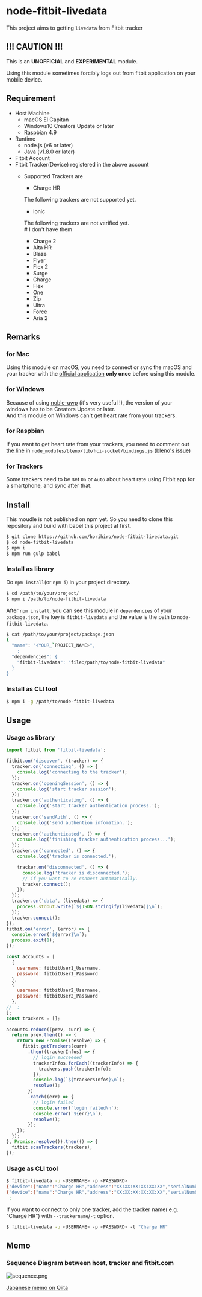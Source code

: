# node-fitbit-livedata
This project aims to getting `livedata` from Fitbit tracker

## !!! CAUTION !!!
This is an **UNOFFICIAL** and **EXPERIMENTAL** module.

Using this module sometimes forcibly logs out from fitbit application on your mobile device.

## Requirement
- Host Machine
  - macOS El Capitan
  - Windows10 Creators Update or later
  - Raspbian 4.9
- Runtime
  - node.js (v6 or later)
  - Java (v1.8.0 or later)
- Fitbit Account
- Fitbit Tracker(Device) registered in the above account
  - Supported Trackers are
    - Charge HR
  
    The following trackers are not supported yet.
    - Ionic

    The following trackers are not verified yet.<br>
    \# I don't have them
    - Charge 2
    - Alta HR
    - Blaze
    - Flyer
    - Flex 2
    - Surge
    - Charge
    - Flex
    - One
    - Zip
    - Ultra
    - Force
    - Aria 2

## Remarks
### for Mac
Using this module on macOS, you need to connect or sync the macOS and your tracker with the [official application](https://www.fitbit.com/jp/setup?platform=mac10_5) **only once** before using this module.

### for Windows
Because of using [noble-uwp](https://github.com/jasongin/noble-uwp) (it's very useful !), the version of your windows has to be Creators Update or later.<br>
And this module on Windows can't get heart rate from your trackers.

### for Raspbian
If you want to get heart rate from your trackers, you need to comment out [the line](https://github.com/sandeepmistry/bleno/blob/master/lib/hci-socket/bindings.js#L137) in `node_modules/bleno/lib/hci-socket/bindings.js` ([bleno's issue](https://github.com/sandeepmistry/bleno/issues/326))

### for Trackers
Some trackers need to be set `On` or `Auto` about heart rate using FItbit app for a smartphone, and sync after that.

## Install
This moudle is not published on npm yet.
So you need to clone this repository and build with babel this project at first.

```sh
$ git clone https://github.com/horihiro/node-fitbit-livedata.git
$ cd node-fitbit-livedata
$ npm i .
$ npm run gulp babel
```

### Install as library
Do `npm install`(or `npm i`) in your project directory.
```sh
$ cd /path/to/your/project/
$ npm i /path/to/node-fitbit-livedata
```

After `npm install`, you can see this module in `dependencies` of your `package.json`, the key is `fitbit-livedata` and the value is the path to `node-fitbit-livedata`.
```sh
$ cat /path/to/your/project/package.json
{
  "name": "<YOUR_`PROJECT_NAME>",
    :
  "dependencies": {
    "fitbit-livedata": "file:/path/to/node-fitbit-livedata"
  }
}
```

### Install as CLI tool

```sh
$ npm i -g /path/to/node-fitbit-livedata
```

## Usage

### Usage as library

```javascript
import fitbit from 'fitbit-livedata';

fitbit.on('discover', (tracker) => {
  tracker.on('connecting', () => {
    console.log('connecting to the tracker');
  });
  tracker.on('openingSession', () => {
    console.log('start tracker session');
  });
  tracker.on('authenticating', () => {
    console.log('start tracker authentication process.');
  });
  tracker.on('sendAuth', () => {
    console.log('send authention infomation.');
  });
  tracker.on('authenticated', () => {
    console.log('finishing tracker authentication process...');
  });
  tracker.on('connected', () => {
    console.log('tracker is connected.');

    tracker.on('disconnected', () => {
      console.log('tracker is disconnected.');
      // if you want to re-connect automatically.
      tracker.connect();    
    });
  });
  tracker.on('data', (livedata) => {
    process.stdout.write(`${JSON.stringify(livedata)}\n`);
  });
  tracker.connect();
});
fitbit.on('error', (error) => {
  console.error(`${error}\n`);
  process.exit(1);
});

const accounts = [
  {
    username: fitbitUser1_Username,
    password: fitbitUser1_Password
  },
  {
    username: fitbitUser2_Username,
    password: fitbitUser2_Password
  },
//  :
];
const trackers = [];

accounts.reduce((prev, curr) => {
  return prev.then(() => {
    return new Promise((resolve) => {
      fitbit.getTrackers(curr)
        .then((trackerInfos) => {
          // login succeeded
          trackerInfos.forEach((trackerInfo) => {
            trackers.push(trackerInfo);
          });
          console.log(`${trackersInfos}\n`);
          resolve();
        })
        .catch((err) => {
          // login failed
          console.error(`login failed\n`);
          console.error(`${err}\n`);
          resolve();
        });
    });
  });
}, Promise.resolve()).then(() => {
  fitbit.scanTrackers(trackers);
});
```

### Usage as CLI tool

```sh
$ fitbit-livedata -u <USERNAME> -p <PASSWORD>
{"device":{"name":"Charge HR","address":"XX:XX:XX:XX:XX:XX","serialNumber":"0123456789ab"},"livedata":{"time":"YYYY-MM-DDThh:mm:dd.sssZ","steps":5700,"distance":4024236,"calories":1220,"elevation":13,"veryActive":2,"heartRate":80}}
{"device":{"name":"Charge HR","address":"XX:XX:XX:XX:XX:XX","serialNumber":"0123456789ab"},"livedata":{"time":"YYYY-MM-DDThh:mm:dd.sssZ","steps":5700,"distance":4024236,"calories":1220,"elevation":13,"veryActive":2,"heartRate":82}}
 :
```

If you want to connect to only one tracker, add the tracker name( e.g. "Charge HR") with `--trackername`/`-t` option.

```sh
$ fitbit-livedata -u <USERNAME> -p <PASSWORD> -t "Charge HR"
```

## Memo
### Sequence Diagram between host, tracker and fitbit.com
![sequence.png](./sequence.png)

[Japanese memo on Qiita](https://qiita.com/horihiro/items/03c4bef3e71539eddaad)
